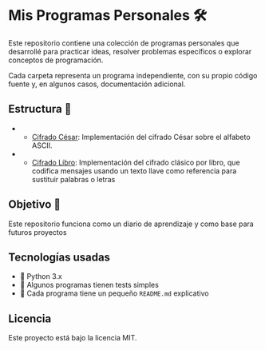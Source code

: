 # Mis Programas Personales 🛠️

Este repositorio contiene una colección de programas personales que desarrollé para practicar ideas, resolver problemas específicos o explorar conceptos de programación.

Cada carpeta representa un programa independiente, con su propio código fuente y, en algunos casos, documentación adicional.

## Estructura 📁

- - [Cifrado César](cifrado_cesar/cifrado.py): Implementación del cifrado César sobre el alfabeto ASCII.
- - [Cifrado Libro](cifrado_libro/cifrado_libro.py): Implementación del cifrado clásico por libro, que codifica mensajes usando un texto llave como referencia para sustituir palabras o letras

## Objetivo 🎯

Este repositorio funciona como un diario de aprendizaje y como base para futuros proyectos

## Tecnologías usadas

- 🐍 Python 3.x
- 🧪 Algunos programas tienen tests simples
- 📄 Cada programa tiene un pequeño `README.md` explicativo

## Licencia

Este proyecto está bajo la licencia MIT.

